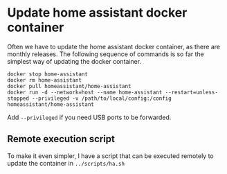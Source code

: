 # Update home assistant docker container

Often we have to update the home assistant docker container, as there are monthly releases.
The following sequence of commands is so far the simplest way of updating the docker container.

```
docker stop home-assistant
docker rm home-assistant
docker pull homeassistant/home-assistant
docker run -d --network=host --name home-assistant --restart=unless-stopped --privileged -v /path/to/local/config:/config  homeassistant/home-assistant
```

Add `--privileged` if you need USB ports to be forwarded.

## Remote execution script
To make it even simpler, I have a script that can be executed remotely to update the container in `../scripts/ha.sh`
